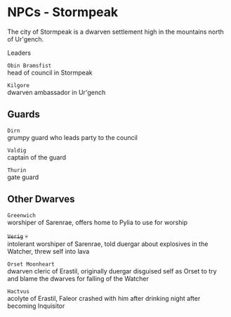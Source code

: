 # NPCs - Stormpeak

The city of Stormpeak is a dwarven settlement high in the mountains north of Ur'gench.  

Leaders

`Obin Bramsfist`  
head of council in Stormpeak  

`Kilgore`  
dwarven ambassador in Ur'gench  

## Guards  

`Dirn`  
grumpy guard who leads party to the council  

`Valdig`  
captain of the guard  

`Thurin`  
gate guard  


## Other Dwarves  

`Greenwich`  
worshiper of Sarenrae, offers home to Pylia to use for worship  

~~`Verig`~~ 💀  
intolerant worshiper of Sarenrae, told duergar about explosives in the Watcher, threw self into lava  

`Orset Moonheart`  
dwarven cleric of Erastil, originally duergar disguised self as Orset to try and blame the dwarves for falling of the Watcher  

`Hactvus`  
acolyte of Erastil, Faleor crashed with him after drinking night after becoming Inquisitor  
